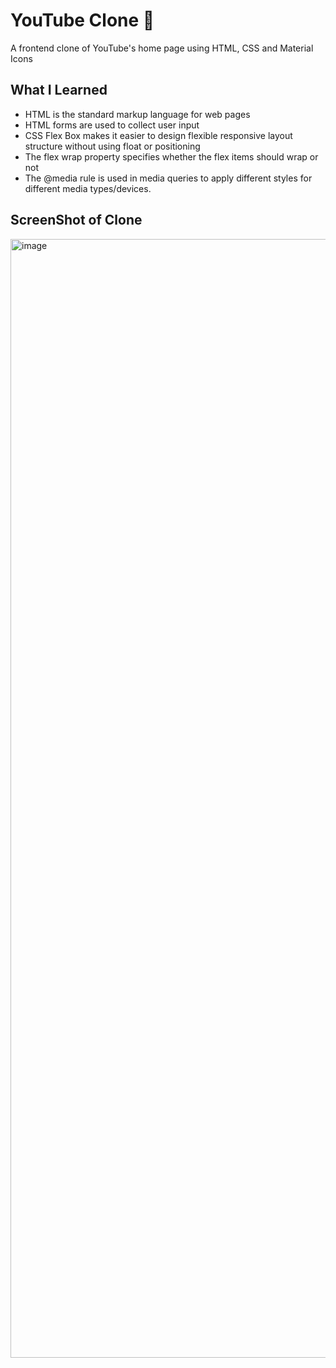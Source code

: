 # YouTube Clone 🎥
A frontend clone of YouTube's home page using HTML, CSS and Material Icons


## What I Learned

- HTML is the standard markup language for web pages
- HTML forms are used to collect user input
- CSS Flex Box makes it easier to design flexible responsive layout structure without using float or positioning
- The flex wrap property specifies whether the flex items should wrap or not
- The @media rule is used in media queries to apply different styles for different media types/devices.


## ScreenShot of Clone
<img width="1790" alt="image" src="https://user-images.githubusercontent.com/113392283/196236858-c523c6eb-3e73-445a-85cc-7e8c77479566.png">
